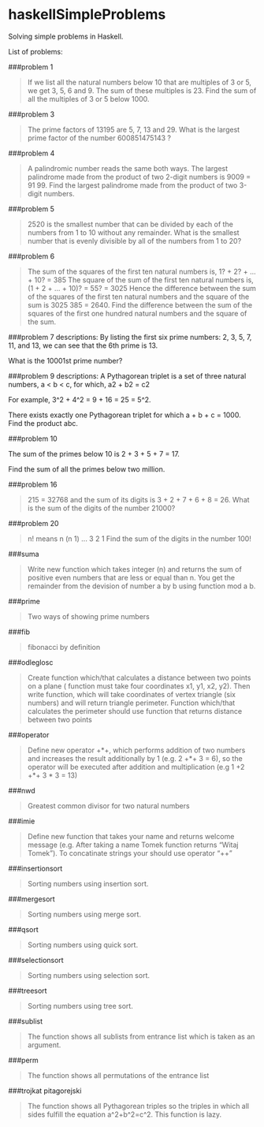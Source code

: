 haskellSimpleProblems
=====================

Solving simple problems in Haskell.

List of problems:


###problem 1
>If we list all the natural numbers below 10 that are multiples of 3 or 5, we get 3, 5, 6 and 9. The sum of these multiples is 23. Find the sum of all the multiples of 3 or 5 below 1000.

###problem 3
>The prime factors of 13195 are 5, 7, 13 and 29. What is the largest prime factor of the number 600851475143 ?

###problem 4
>A palindromic number reads the same both ways. The largest palindrome made from the product of two 2-digit numbers is 9009 = 91  99. Find the largest palindrome made from the product of two 3-digit numbers.

###problem 5
>2520 is the smallest number that can be divided by each of the numbers from 1 to 10 without any remainder. What is the smallest number that is evenly divisible by all of the numbers from 1 to 20?



###problem 6 
>The sum of the squares of the first ten natural numbers is,
>1? + 2? + ... + 10? = 385
>The square of the sum of the first ten natural numbers is,
>(1 + 2 + ... + 10)? = 55? = 3025
>Hence the difference between the sum of the squares of the first ten natural numbers and the square of the sum is 3025 385 = 2640.
>Find the difference between the sum of the squares of the first one hundred natural numbers and the square of the sum.




###problem 7
descriptions:
By listing the first six prime numbers: 2, 3, 5, 7, 11, and 13, we can see that the 6th prime is 13.

What is the 10001st prime number?




###problem 9 
descriptions:
A Pythagorean triplet is a set of three natural numbers, a < b < c, for which,
a2 + b2 = c2

For example, 3^2 + 4^2 = 9 + 16 = 25 = 5^2.

There exists exactly one Pythagorean triplet for which a + b + c = 1000.
Find the product abc.

###problem 10 

The sum of the primes below 10 is 2 + 3 + 5 + 7 = 17.

Find the sum of all the primes below two million.

###problem 16 

>215 = 32768 and the sum of its digits is 3 + 2 + 7 + 6 + 8 = 26.
>What is the sum of the digits of the number 21000?




###problem 20
>n! means n  (n  1)  ...  3  2  1
>Find the sum of the digits in the number 100!



###suma

>Write new function which takes integer (n) and returns the sum of positive even numbers that are less or equal than n. You get the remainder from the devision of number a by b using function mod a b.


###prime 

>Two ways of showing prime numbers



###fib

>fibonacci by definition

###odleglosc

>Create function which/that calculates a distance between two points on a plane ( function must take four coordinates x1, y1, x2, y2). Then write function, which will take coordinates of vertex triangle (six numbers) and will return triangle perimeter. Function which/that calculates the perimeter should use function that returns distance between two points  


###operator

>Define new operator +\*+, which performs addition of two numbers and increases the result additionally by 1 (e.g. 2 +\*+ 3 = 6), so the operator will be executed after addition and multiplication (e.g 1 +2 +\*+ 3 \* 3 = 13)


###nwd 

>Greatest common divisor for two natural numbers


###imie 

>Define new function that takes your name and returns welcome message (e.g. After taking a name Tomek function returns “Witaj Tomek”). To concatinate strings your should use operator “++”

###insertionsort 

>Sorting numbers using insertion sort.

###mergesort 

>Sorting numbers using merge sort.


###qsort

>Sorting numbers using quick sort.


###selectionsort

>Sorting numbers using selection sort.



###treesort

>Sorting numbers using tree sort.


###sublist

>The function shows all sublists from entrance list which is taken as an argument.

###perm

>The function shows all permutations of the entrance list

###trojkat pitagorejski

> The function shows all Pythagorean triples so the triples in which all sides fulfill the equation a^2+b^2=c^2. This function is lazy.
